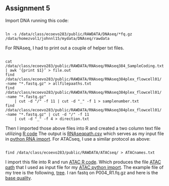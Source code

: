 ## Assignment 5

Import DNA running this code: 

```

ln -s /data/class/ecoevo283/public/RAWDATA/DNAseq/*fq.gz /data/homezvol1/johnnl15/mydata/DNAseq/rawdata

```

For RNAseq, I had to print out a couple of helper txt files. 

```

cat /data/class/ecoevo283/public/RAWDATA/RNAseq/RNAseq384_SampleCoding.txt | awk ‘{print $1}’ > file.out
find /data/class/ecoevo283/public/RAWDATA/RNAseq/RNAseq384plex_flowcell01/ -name "*.fastq.gz" > allfilepaaths.txt
find /data/class/ecoevo283/public/RAWDATA/RNAseq/RNAseq384plex_flowcell01/ -name "*.fastq.gz" 
	| cut -d "/" -f 11 | cut -d "_" -f 1 > samplenumber.txt
find /data/class/ecoevo283/public/RAWDATA/RNAseq/RNAseq384plex_flowcell01/ -name "*.fastq.gz" | cut -d "/" -f 11 
	| cut -d "_" -f 4 > direction.txt

```

Then I imported those above files into R and created a two column text file utilizing [R code](RNAseqImport.R)
The output is [RNAseqpath.csv](RNAseqpath.csv) which serves as my input file in [python RNA import](pythonimport.py). 
For ATACseq, I use a similar protocol as above: 

```

find /data/class/ecoevo283/public/RAWDATA/ATACseq/ > ATACnames.txt

```

I import this file into R and run [ATAC R code](ATACseqImport.R). Which produces the file [ATAC path](ATACseqpath.csv) that
I used as input file for my [ATAC python import](pythonimportatac.py). The example file of my tree is the following, [tree](Tree.txt).
I ran fastq on P004_R1.fq.gz and here is the [base quality](per_base_quality.png).  

